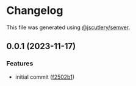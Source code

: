 # Changelog

This file was generated using [@jscutlery/semver](https://github.com/jscutlery/semver).

## 0.0.1 (2023-11-17)


### Features

* initial commit ([f2502b1](https://github.com/louiskhenghao/crudx/commit/f2502b1f69bee306c61ae97f97301456eed9edc8))
